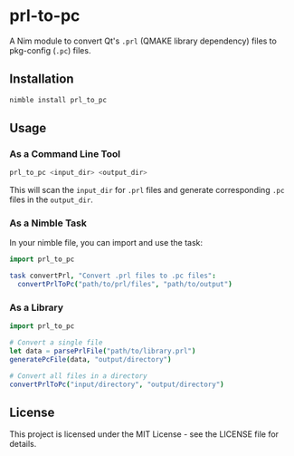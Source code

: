 # prl-to-pc

A Nim module to convert Qt's `.prl` (QMAKE library dependency) files to pkg-config (`.pc`) files.

## Installation

```bash
nimble install prl_to_pc
```

## Usage

### As a Command Line Tool

```bash
prl_to_pc <input_dir> <output_dir>
```

This will scan the `input_dir` for `.prl` files and generate corresponding `.pc` files in the `output_dir`.

### As a Nimble Task

In your nimble file, you can import and use the task:

```nim
import prl_to_pc

task convertPrl, "Convert .prl files to .pc files":
  convertPrlToPc("path/to/prl/files", "path/to/output")
```

### As a Library

```nim
import prl_to_pc

# Convert a single file
let data = parsePrlFile("path/to/library.prl")
generatePcFile(data, "output/directory")

# Convert all files in a directory
convertPrlToPc("input/directory", "output/directory")
```

## License

This project is licensed under the MIT License - see the LICENSE file for details. 